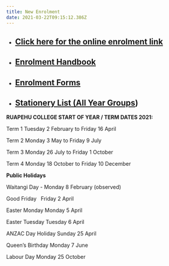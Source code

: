 ```yaml
---
title: New Enrolment
date: 2021-03-22T09:15:12.386Z
---
```

* ## [Click here for the online enrolment link](https://kamar.ruapehu.school.nz/index.php/enrolment)
* ## [Enrolment Handbook](http://c1940652.r52.cf0.rackcdn.com/5bda1048ff2a7c39a80001f0/Enrollment-Handbook-Ruapehu-College.pdf)
* ## [Enrolment Forms](https://res.cloudinary.com/ruapehu-college/image/upload/v1624311762/new_enrolment_form_2021_gki9ue.pdf)
* ## [Stationery List  (All Year Groups](https://res.cloudinary.com/ruapehu-college/image/upload/v1611103057/Stationery_Requirements_yr_9_10_11_12_13_for_2021.docx_q8xxze.pdf))

**RUAPEHU COLLEGE START OF YEAR / TERM DATES 2021:**

Term 1   Tuesday 2 February	to 		Friday 16 April

Term 2   Monday 3 May		to		Friday 9 July

Term 3   Monday 26 July		to		Friday 1 October

Term 4   Monday 18 October	to		Friday 10 December

**Public Holidays**

Waitangi Day		-   Monday 8 February (observed)

Good Friday  		    Friday 2 April

Easter Monday	    Monday 5 April

Easter Tuesday Tuesday 6 April

ANZAC Day Holiday    Sunday 25 April

Queen’s Birthday 	    Monday 7 June

Labour Day		    Monday 25 October
